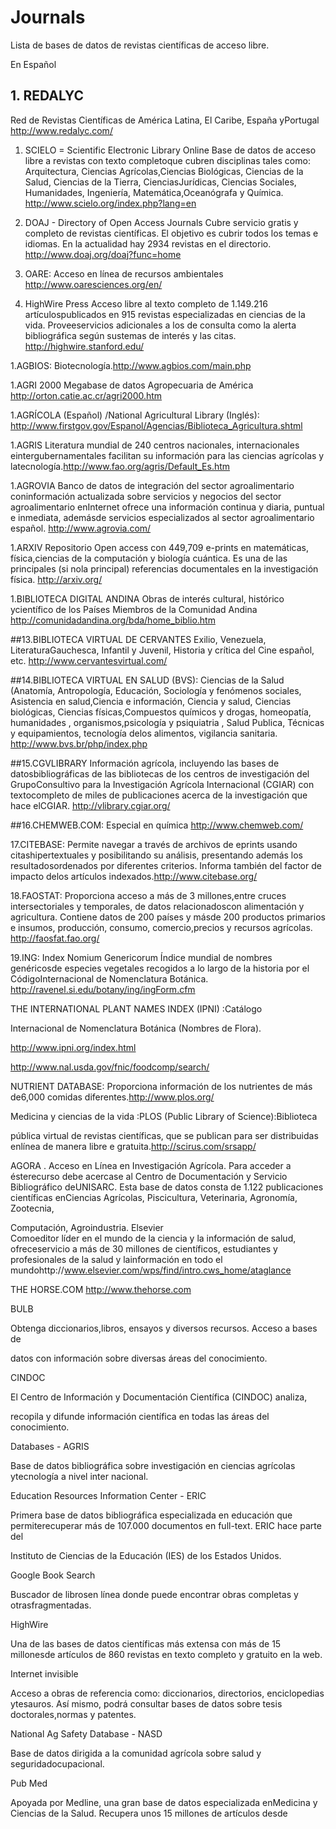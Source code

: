 # Journals
Lista de bases de datos de revistas científicas de acceso libre.

En Español
## 1. REDALYC
Red de Revistas Científicas de América Latina, El Caribe, España yPortugal 
http://www.redalyc.com/

1. SCIELO = Scientific Electronic Library Online
Base de datos de acceso libre a revistas con texto completoque cubren disciplinas tales como: Arquitectura, Ciencias Agrícolas,Ciencias Biológicas, Ciencias de la Salud, Ciencias de la Tierra, CienciasJurídicas, Ciencias Sociales, Humanidades, Ingeniería, Matemática,Oceanógrafa y Química. 
http://www.scielo.org/index.php?lang=en
 
1. DOAJ - Directory of Open Access Journals
Cubre servicio gratis y completo de revistas científicas. El objetivo es cubrir todos los temas e idiomas. En la actualidad hay 2934 revistas en el directorio.
http://www.doaj.org/doaj?func=home
 
1. OARE: Acceso en línea de recursos ambientales
http://www.oaresciences.org/en/
 
1. HighWire Press
Acceso libre al texto completo de 1.149.216 artículospublicados en 915 revistas especializadas en ciencias de la vida. Proveeservicios adicionales a los de consulta como la alerta bibliográfica según sustemas de interés y las citas.
http://highwire.stanford.edu/
 
1.AGBIOS:
Biotecnología.http://www.agbios.com/main.php
 
 
1.AGRI 2000
Megabase de datos Agropecuaria de América
http://orton.catie.ac.cr/agri2000.htm
 
1.AGRÍCOLA (Español)
/National Agricultural Library (Inglés):
http://www.firstgov.gov/Espanol/Agencias/Biblioteca_Agricultura.shtml
 
 
1.AGRIS
Literatura mundial de 240 centros nacionales, internacionales eintergubernamentales facilitan su información para las ciencias agrícolas y latecnología.http://www.fao.org/agris/Default_Es.htm
 
1.AGROVIA
Banco de datos de integración del sector agroalimentario coninformación actualizada sobre servicios y negocios del sector agroalimentario enInternet ofrece una información continua y diaria, puntual e inmediata, ademásde servicios especializados al sector agroalimentario español.
http://www.agrovia.com/

1.ARXIV
Repositorio Open access con 449,709 e-prints en matemáticas, física,ciencias de la computación y biología cuántica. Es una de las principales (si nola principal) referencias documentales en la investigación física.
http://arxiv.org/

1.BIBLIOTECA DIGITAL ANDINA
Obras de interés cultural, histórico ycientífico de los Países Miembros de la Comunidad Andina
http://comunidadandina.org/bda/home_biblio.htm

##13.BIBLIOTECA VIRTUAL DE CERVANTES
Exilio, Venezuela, LiteraturaGauchesca, Infantil y Juvenil, Historia y crítica del Cine español, etc.
http://www.cervantesvirtual.com/

##14.BIBLIOTECA VIRTUAL EN SALUD
(BVS): Ciencias de la Salud (Anatomía,
Antropología, Educación, Sociología y fenómenos sociales, Asistencia en salud,Ciencia e información, Ciencia y salud, Ciencias biológicas, Ciencias físicas,Compuestos químicos y drogas, homeopatía, humanidades , organismos,psicología y psiquiatria , Salud Publica, Técnicas y equipamientos, tecnología delos alimentos, vigilancia sanitaria.
http://www.bvs.br/php/index.php

##15.CGVLIBRARY
Información agrícola, incluyendo las bases de datosbibliográficas de las bibliotecas de los centros de investigación del GrupoConsultivo para la Investigación Agrícola Internacional (CGIAR) con textocompleto de miles de publicaciones acerca de la investigación que hace elCGIAR.
http://vlibrary.cgiar.org/

##16.CHEMWEB.COM:
Especial en química
http://www.chemweb.com/
 
 
17.CITEBASE:
Permite navegar a través de archivos de eprints usando citashipertextuales y posibilitando su análisis, presentando además los resultadosordenados por diferentes criterios. Informa también del factor de impacto delos artículos indexados.http://www.citebase.org/
 
 
18.FAOSTAT:
Proporciona acceso a más de 3 millones,entre cruces intersectoriales y temporales, de datos relacionadoscon alimentación y agricultura. Contiene datos de 200 países y másde 200 productos primarios e insumos, producción, consumo, comercio,precios y recursos agrícolas.
http://faosfat.fao.org/
 
 
19.ING: Index Nomium Genericorum
Índice mundial de nombres genéricosde especies vegetales recogidos a lo largo de la historia por el CódigoInternacional de Nomenclatura Botánica.
http://ravenel.si.edu/botany/ing/ingForm.cfm
 
 
THE INTERNATIONAL PLANT NAMES INDEX (IPNI)
:Catálogo
 
Internacional de Nomenclatura Botánica (Nombres de Flora).
 
http://www.ipni.org/index.html
 
 
http://www.nal.usda.gov/fnic/foodcomp/search/
 
 
NUTRIENT DATABASE:
Proporciona información de los nutrientes de más de6,000 comidas diferentes.http://www.plos.org/
 














 
Medicina y ciencias de la vida
:PLOS (Public Library of Science):Biblioteca
 
pública virtual de revistas científicas, que se publican para ser distribuidas enlínea de manera libre e gratuita.http://scirus.com/srsapp/
 
 
AGORA
.
Acceso en Línea en Investigación Agrícola.
Para acceder a ésterecurso debe acercase al Centro de Documentación y Servicio Bibliográfico deUNISARC. Esta base de datos consta de 1.122 publicaciones científicas enCiencias Agrícolas, Piscicultura, Veterinaria, Agronomía, Zootecnia,
 
Computación, Agroindustria.
Elsevier  
Comoeditor líder en el mundo de la ciencia y la información de salud, ofreceservicio a más de 30 millones de científicos, estudiantes y profesionales de la salud y lainformación en todo el mundohttp://www.elsevier.com/wps/find/intro.cws_home/ataglance 
 
THE HORSE.COM
http://www.thehorse.com
 
 
BULB
 
Obtenga diccionarios,libros, ensayos y diversos recursos. Acceso a bases de
 
datos con información sobre diversas áreas del conocimiento.
 
CINDOC
 
El Centro de Información y Documentación Científica (CINDOC) analiza,
 
recopila y difunde información científica en todas las áreas del conocimiento.
 
Databases - AGRIS
 
Base de datos bibliográfica sobre investigación en ciencias agrícolas ytecnología a nivel inter nacional.
 
 
Education Resources Information Center - ERIC
 
Primera base de datos bibliográfica especializada en educación que permiterecuperar más de 107.000 documentos en full-text. ERIC hace parte del
 
Instituto de Ciencias de la Educación (IES) de los Estados Unidos.
 
Google Book Search
 
Buscador de librosen línea donde puede encontrar obras completas y otrasfragmentadas.
 
HighWire
 
Una de las bases de datos científicas más extensa con más de 15 millonesde artículos de 860 revistas en texto completo y gratuito en la web.
 
Internet invisible
 
 Acceso a obras de referencia como: diccionarios, directorios, enciclopedias ytesauros. Así mismo, podrá consultar bases de datos sobre tesis doctorales,normas y patentes.
 
National Ag Safety Database - NASD
 
Base de datos dirigida a la comunidad agrícola sobre salud y seguridadocupacional.
 
Pub Med
 
 Apoyada por Medline, una gran base de datos especializada enMedicina y Ciencias de la Salud. Recupera unos 15 millones de artículos desde
 










